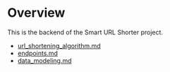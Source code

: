 # Overview

This is the backend of the Smart URL Shorter project.

* [url_shortening_algorithm.md](documentation/url_shortening_algorithm.md) 
* [endpoints.md](documentation/endpoints.md) 
* [data_modeling.md](documentation/data_modeling.md) 





